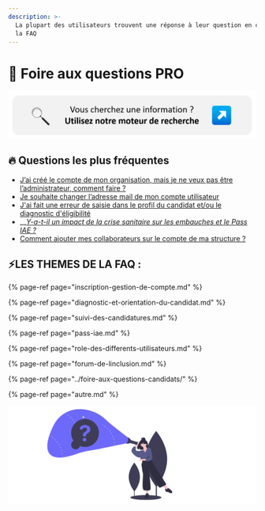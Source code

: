 ```yaml
---
description: >-
  La plupart des utilisateurs trouvent une réponse à leur question en consultant
  la FAQ
---
```


# 🔎 Foire aux questions PRO

![](../.gitbook/assets/picmoteur.png)

## 🔥 **Questions les plus fréquentes**

* [J’ai créé le compte de mon organisation, mais je ne veux pas être l’administrateur, comment faire ?](inscription-gestion-de-compte.md#jai-cree-le-compte-de-mon-organisation-mais-je-ne-veux-pas-etre-ladministrateur-comment-changer)
* [Je souhaite changer l’adresse mail de mon compte utilisateur](inscription-gestion-de-compte.md#je-souhaite-changer-ladresse-mail-de-mon-compte)
* [J'ai fait une erreur de saisie dans le profil du candidat et/ou le diagnostic d'éligibilité](diagnostic-et-orientation-du-candidat.md#jai-fait-une-erreur-de-saisie-dans-le-profil-du-candidat-et-ou-le-diagnostic-deligibilite)
* \_\_[_Y-a-t-il un impact de la crise sanitaire sur les embauches et le Pass IAE ?_](pass-iae.md#y-a-t-il-un-impact-de-la-crise-sanitaire-sur-les-embauches-et-le-pass-iae)
* [Comment ajouter mes collaborateurs sur le compte de ma structure ?](inscription-gestion-de-compte.md#comment-ajouter-mes-collaborateurs-sur-le-compte-de-ma-structure)

## ⚡LES THEMES DE LA FAQ : 

{% page-ref page="inscription-gestion-de-compte.md" %}

{% page-ref page="diagnostic-et-orientation-du-candidat.md" %}

{% page-ref page="suivi-des-candidatures.md" %}

{% page-ref page="pass-iae.md" %}

{% page-ref page="role-des-differents-utilisateurs.md" %}

{% page-ref page="forum-de-linclusion.md" %}

{% page-ref page="../foire-aux-questions-candidats/" %}

{% page-ref page="autre.md" %}

![](../.gitbook/assets/capture-de-cran-2020-06-30-a-16.19.21.png)

